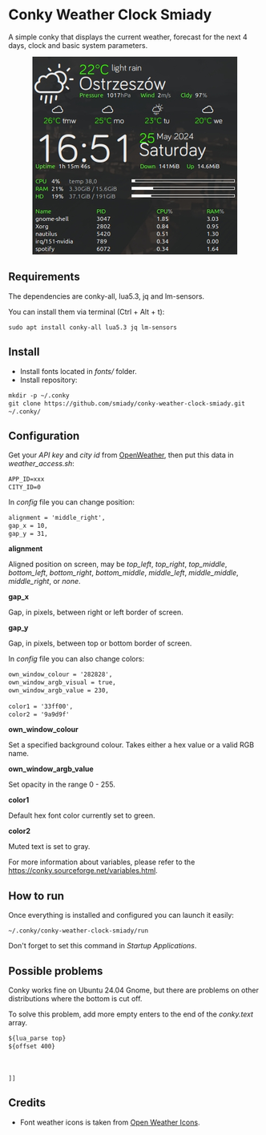 # Conky Weather Clock Smiady
A simple conky that displays the current weather, forecast for the next 4 days, clock and basic system parameters.
<div align="center"><img src="screenshots/conky.jpg"></div>

## Requirements

The  dependencies are conky-all, lua5.3, jq and lm-sensors.

You can install them via terminal (Ctrl + Alt + t):
```
sudo apt install conky-all lua5.3 jq lm-sensors
```

## Install
* Install fonts located in _fonts/_ folder.
* Install repository:
```
mkdir -p ~/.conky
git clone https://github.com/smiady/conky-weather-clock-smiady.git ~/.conky/
```

## Configuration
Get your _API key_ and _city id_ from [OpenWeather](https://openweathermap.org), then put this data in _weather_access.sh_:
```
APP_ID=xxx
CITY_ID=0
```
In _config_ file you can change position:
```
alignment = 'middle_right',
gap_x = 10,
gap_y = 31,
```
**alignment**

Aligned position on screen, may be _top_left_, _top_right_, _top_middle_, _bottom_left_, _bottom_right_, _bottom_middle_, _middle_left_, _middle_middle_, _middle_right_, or _none_.

**gap_x**

Gap, in pixels, between right or left border of screen.

**gap_y**

Gap, in pixels, between top or bottom border of screen.

In _config_ file you can also change colors:
```
own_window_colour = '282828',
own_window_argb_visual = true,
own_window_argb_value = 230,
	
color1 = '33ff00',
color2 = '9a9d9f'
```

**own_window_colour**

Set a specified background colour. Takes either a hex value or a valid RGB name.

**own_window_argb_value**

Set opacity in the range 0 - 255.

**color1**

Default hex font color currently set to green.

**color2**

Muted text is set to gray.

For more information about variables, please refer to the https://conky.sourceforge.net/variables.html.

## How to run
Once everything is installed and configured you can launch it easily:

```
~/.conky/conky-weather-clock-smiady/run
```

Don't forget to set this command in _Startup Applications_.

## Possible problems
Conky works fine on Ubuntu 24.04 Gnome, but there are problems on other distributions where the bottom is cut off.

To solve this problem, add more empty enters to the end of the _conky.text_ array.
```
${lua_parse top}
${offset 400}



]]
```

## Credits
* Font weather icons is taken from [Open Weather Icons](https://github.com/isneezy/open-weather-icons).